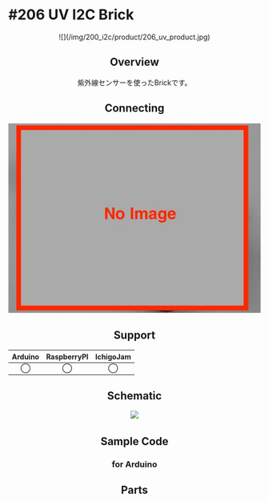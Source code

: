 # #206 UV I2C Brick

<center>![](/img/200_i2c/product/206_uv_product.jpg)
<!--COLORME-->

## Overview
紫外線センサーを使ったBrickです。

## Connecting
![](/img/200_i2c/connect/206_uv_connect.jpg)

## Support
|Arduino|RaspberryPI|IchigoJam|
|:--:|:--:|:--:|
|◯|◯|◯|

## Schematic
![](/img/200_i2c/schematic/206_uv_connect.png)

## Sample Code
### for Arduino

## Parts
